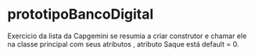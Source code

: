 # prototipoBancoDigital
Exercicio da lista da Capgemini se resumia a criar construtor e chamar ele na classe principal com seus atributos , atributo  Saque está default = 0. 
